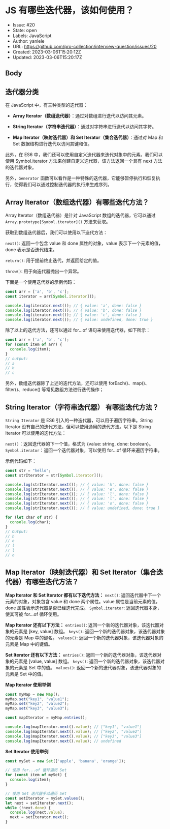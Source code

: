 # JS 有哪些迭代器，该如何使用？

- Issue: #20
- State: open
- Labels: JavaScript
- Author: yanlele
- URL: https://github.com/pro-collection/interview-question/issues/20
- Created: 2023-03-06T15:20:12Z
- Updated: 2023-03-06T15:20:17Z

## Body


## 迭代器分类
在 JavaScript 中，有三种类型的迭代器：

- **Array Iterator（数组迭代器）**：通过对数组进行迭代以访问其元素。

- **String Iterator（字符串迭代器）**：通过对字符串进行迭代以访问其字符。

- **Map Iterator（映射迭代器）和 Set Iterator（集合迭代器）**：通过对 Map 和 Set 数据结构进行迭代以访问其键和值。

此外，在 ES6 中，我们还可以使用自定义迭代器来迭代对象中的元素。我们可以使用 Symbol.iterator 方法来创建自定义迭代器，该方法返回一个具有 next 方法的迭代器对象。

另外，`Generator` 函数可以看作是一种特殊的迭代器，它能够暂停执行和恢复执行，使得我们可以通过控制迭代器的执行来生成序列。

## Array Iterator（数组迭代器）有哪些迭代方法？

Array Iterator（数组迭代器）是针对 JavaScript 数组的迭代器，它可以通过 `Array.prototype[Symbol.iterator]()` 方法来获取。

获取到数组迭代器后，我们可以使用以下迭代方法：

`next()`: 返回一个包含 value 和 done 属性的对象，value 表示下一个元素的值，done 表示是否迭代结束。

`return()`: 用于提前终止迭代，并返回给定的值。

`throw()`: 用于向迭代器抛出一个异常。

下面是一个使用迭代器的示例代码：
```js
const arr = ['a', 'b', 'c'];
const iterator = arr[Symbol.iterator]();

console.log(iterator.next()); // { value: 'a', done: false }
console.log(iterator.next()); // { value: 'b', done: false }
console.log(iterator.next()); // { value: 'c', done: false }
console.log(iterator.next()); // { value: undefined, done: true }
```

除了以上的迭代方法，还可以通过 for...of 语句来使用迭代器，如下所示：
```js
const arr = ['a', 'b', 'c'];
for (const item of arr) {
  console.log(item);
}
// output:
// a
// b
// c
```

另外，数组迭代器除了上述的迭代方法，还可以使用 forEach()、map()、filter()、reduce() 等常见数组方法进行迭代操作；

## String Iterator（字符串迭代器） 有哪些迭代方法？
`String Iterator` 是 ES6 引入的一种迭代器，可以用于遍历字符串。String Iterator 没有自己的迭代方法，但可以使用通用的迭代方法。以下是 String Iterator 可以使用的迭代方法：

`next()`：返回迭代器的下一个值，格式为 {value: string, done: boolean}。
`Symbol.iterator`：返回一个迭代器对象，可以使用 for...of 循环来遍历字符串。

示例代码如下：
```js
const str = "hello";
const strIterator = str[Symbol.iterator]();

console.log(strIterator.next()); // { value: 'h', done: false }
console.log(strIterator.next()); // { value: 'e', done: false }
console.log(strIterator.next()); // { value: 'l', done: false }
console.log(strIterator.next()); // { value: 'l', done: false }
console.log(strIterator.next()); // { value: 'o', done: false }
console.log(strIterator.next()); // { value: undefined, done: true }

for (let char of str) {
  console.log(char);
}
// Output:
// h
// e
// l
// l
// o
```

## Map Iterator（映射迭代器）和 Set Iterator（集合迭代器）有哪些迭代方法？

**Map Iterator 和 Set Iterator 都有以下迭代方法：**
`next()`: 返回迭代器中下一个元素的对象，对象包含 value 和 done 两个属性。value 属性是当前元素的值，done 属性表示迭代器是否已经迭代完成。
`Symbol.iterator`: 返回迭代器本身，使其可被 for...of 循环使用。


**Map Iterator 还有以下方法：**
`entries()`: 返回一个新的迭代器对象，该迭代器对象的元素是 [key, value] 数组。
`keys()`: 返回一个新的迭代器对象，该迭代器对象的元素是 Map 中的键名。
`values()`: 返回一个新的迭代器对象，该迭代器对象的元素是 Map 中的键值。


**Set Iterator 还有以下方法：**
`entries()`: 返回一个新的迭代器对象，该迭代器对象的元素是 [value, value] 数组。
`keys()`: 返回一个新的迭代器对象，该迭代器对象的元素是 Set 中的值。
`values()`: 返回一个新的迭代器对象，该迭代器对象的元素是 Set 中的值。


**Map Iterator 使用举例**
```js
const myMap = new Map();
myMap.set("key1", "value1");
myMap.set("key2", "value2");
myMap.set("key3", "value3");

const mapIterator = myMap.entries();

console.log(mapIterator.next().value); // ["key1", "value1"]
console.log(mapIterator.next().value); // ["key2", "value2"]
console.log(mapIterator.next().value); // ["key3", "value3"]
console.log(mapIterator.next().value); // undefined
```


**Set Iterator 使用举例**
```js
const mySet = new Set(['apple', 'banana', 'orange']);

// 使用 for...of 循环遍历 Set
for (const item of mySet) {
  console.log(item);
}

// 使用 Set 迭代器手动遍历 Set
const setIterator = mySet.values();
let next = setIterator.next();
while (!next.done) {
  console.log(next.value);
  next = setIterator.next();
}
```

